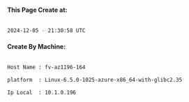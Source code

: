
   
#### This Page Create at:

```bash

2024-12-05 - 21:30:58 UTC

```

#### Create By Machine:

```bash

Host Name : fv-az1196-164

platform  : Linux-6.5.0-1025-azure-x86_64-with-glibc2.35

Ip Local  : 10.1.0.196

```

